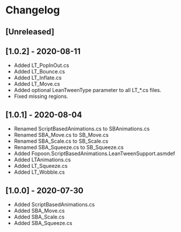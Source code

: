 # Changelog

## [Unreleased]

## [1.0.2] - 2020-08-11
- Added LT_PopInOut.cs
- Added LT_Bounce.cs
- Added LT_Inflate.cs
- Added LT_Move.cs
- Added optional LeanTweenType parameter to all LT_*.cs files.
- Fixed missing regions.

## [1.0.1] - 2020-08-04

- Renamed ScriptBasedAnimations.cs to SBAnimations.cs
- Renamed SBA_Move.cs to SB_Move.cs
- Renamed SBA_Scale.cs to SB_Scale.cs
- Renamed SBA_Squeeze.cs to SB_Squeeze.cs
- Added Fopoon.ScriptBasedAnimations.LeanTweenSupport.asmdef
- Added LTAnimations.cs
- Added LT_Squeeze.cs
- Added LT_Wobble.cs

## [1.0.0] - 2020-07-30

- Added ScriptBasedAnimations.cs
- Added SBA_Move.cs
- Added SBA_Scale.cs
- Added SBA_Squeeze.cs